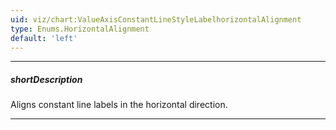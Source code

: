 ```yaml
---
uid: viz/chart:ValueAxisConstantLineStyleLabelhorizontalAlignment
type: Enums.HorizontalAlignment
default: 'left'
---
```

---
##### shortDescription
Aligns constant line labels in the horizontal direction.

---
<!--
&lt;!-- Description goes here --&gt;
-->
